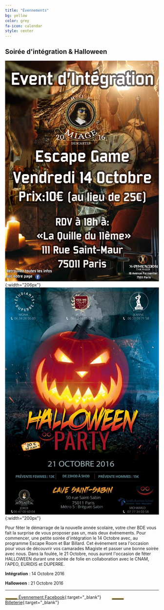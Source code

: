 ```yaml
---
title: "Évennements"
bg: yellow
color: grey
fa-icon: calendar
style: center
---
```


## Soirée d'intégration & Halloween

![event-inte](/img/event-inte-1.jpg){:width="206px"}
![event-halloween](/img/event-inte-2.jpg){:width="200px"}

Pour fêter le démarrage de la nouvelle année scolaire, votre cher BDE vous fait la surprise de vous proposer pas un, mais deux événements. Pour commencer, une petite soirée d'intégration le 14 Octobre avec, au programme Escape Room et Bar Billard. Cet événement sera l'occasion pour vous de découvrir vos camarades Miagiste et passer une bonne soirée avec nous. Dans la foulée, le 21 Octobre, nous auront l'occasion de fêter HALLOWEEN durant une soirée de folie en collaboration avec le CNAM, l'APEO, EURIDIS et DUPERRE.

**Intégration** : 14 Octobre 2016

**Halloween** : 21 Octobre 2016

---

[<button style="background: #2e2e2e;color:white;border-color: #e9ca71 !important;font-size:20px;width:40px;" ><i class="fa fa-facebook" aria-hidden="true"></i></button> Évennement Facebook](https://www.facebook.com/events/1108025562584361/){:target="_blank"} [<button style="background: #2e2e2e;color:white;border-color: #e9ca71 !important;font-size:20px;width:40px;margin-left:30px;" ><i class="fa fa-shopping-cart" aria-hidden="true"></i></button> Billeterie](https://www.billetweb.fr/soiree-dintegration-et-halloween){:target="_blank"}
